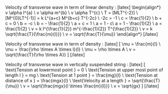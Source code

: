 Velocity of transverse wave  in term of linear density : 
[latex]
\begin{align*}
v \alpha l^{a} \\
v \alpha m^{b} \\
v \alpha T^{c} \\
T = [MLT^{-2}] \\
[M^{0}LT^{-1}] = k L^{a+c} M^{b+c} T^{-2c} \\
-2c = -1 \\
c = \frac{1}{2} \\
b + c = 0 \\
b = -c \\
b = - \frac{1}{2} \\
a + c = 1 \\
a = 1 - c\\
a = 1 - \frac{1}{2} \\
a = \frac{1}{2} \\
v = k l^{\frac{1}{2}} m^{-\frac{1}{2}} T^{\frac{1}{2}} \\
v = k \sqrt{\frac{T}{\frac{m}{l}}} \\
v = \sqrt{\frac{T}{\mu}}
\end{align*}
[/latex]


Velocity of transverse wave in term of density  : 
[latex]
\[
\mu = \frac{m}{l} \\
\mu = \frac{\rho \times A \times l}{l} \\
\mu = \rho \times A \\
v = \sqrt{\frac{T}{\rho \times A}}
\]
[/latex]

Velocity of transverse wave in vertically suspended string  : 
[latex]
\[
\text{Tension at lowermost point } = 0 \\
\text{Tension at upper most point of length l } =  mg \\
\text{Tension at 1 point } = \frac{mg}{l} \\
\text{Tension at distance of x } = \frac{mgx}{l} \\
\text{Velocity at a length } = \sqrt{\frac{T}{\mu}} \\
v = \sqrt{\frac{mgx}{l \times \frac{m}{l}}} \\
v = \sqrt{gx}
\]
[/latex]



